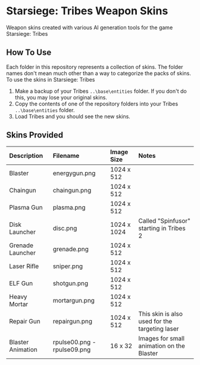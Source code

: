 # Starsiege: Tribes Weapon Skins
Weapon skins created with various AI generation tools for the game Starsiege: Tribes

## How To Use
Each folder in this repository represents a collection of skins. The folder names don't mean much other than a way to categorize the packs of skins.
To use the skins in Starsiege: Tribes
1. Make a backup of your Tribes `..\base\entities` folder. If you don't do this, you may lose your original skins.
2. Copy the contents of one of the repository folders into your Tribes `..\base\entities` folder.
3. Load Tribes and you should see the new skins.

## Skins Provided
| Description | Filename | Image Size | Notes |
|:-|:-|:-|:-|
|Blaster|energygun.png|1024 x 512||
|Chaingun|chaingun.png|1024 x 512||
|Plasma Gun|plasma.png|1024 x 512||
|Disk Launcher|disc.png|1024 x 1024|Called "Spinfusor" starting in Tribes 2|
|Grenade Launcher|grenade.png|1024 x 512||
|Laser Rifle|sniper.png|1024 x 512||
|ELF Gun|shotgun.png|1024 x 512||
|Heavy Mortar|mortargun.png|1024 x 512||
|Repair Gun|repairgun.png|1024 x 512|This skin is also used for the targeting laser|
|Blaster Animation|rpulse00.png - rpulse09.png|16 x 32|Images for small animation on the Blaster|
